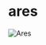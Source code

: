 # ares

![Ares](http://upload.wikimedia.org/wikipedia/commons/7/75/Ares_Canope_Villa_Adriana_b.jpg)
